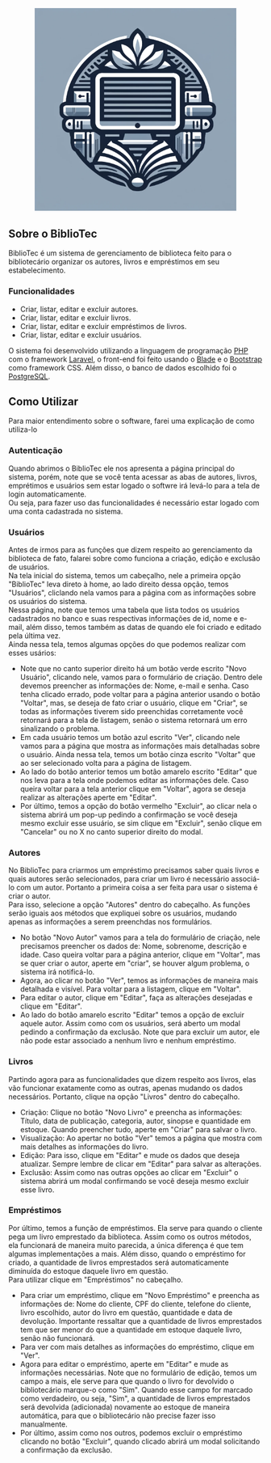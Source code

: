 <p align="center"><a href="#" target="_blank"><img src="/resources/views/layouts/assets/images/bibliotec%20logo.png" width="400" alt="Laravel Logo"></a></p>

## Sobre o BiblioTec

BiblioTec é um sistema de gerenciamento de biblioteca feito para o bibliotecário organizar os autores, livros e empréstimos em seu estabelecimento.

### Funcionalidades
- Criar, listar, editar e excluir autores.
- Criar, listar, editar e excluir livros.
- Criar, listar, editar e excluir empréstimos de livros.
- Criar, listar, editar e excluir usuários.

O sistema foi desenvolvido utilizando a linguagem de programação <a href="https://www.php.net">PHP</a> com o framework <a href="https://laravel.com">Laravel</a>, o front-end foi feito usando o <a href="https://laravel.com/docs/11.x/blade#main-content">Blade</a> e o <a href="https://getbootstrap.com">Bootstrap</a> como framework CSS. Além disso, o banco de dados escolhido foi o <a href="https://www.postgresql.org">PostgreSQL</a>.

## Como Utilizar

Para maior entendimento sobre o software, farei uma explicação de como utiliza-lo

### Autenticação

Quando abrimos o BiblioTec ele nos apresenta a página principal do sistema, porém, note que se você tenta acessar as abas de autores, livros, emprétimos e usuários sem estar logado o softwre irá levá-lo para a tela de login automaticamente. <br>
Ou seja, para fazer uso das funcionalidades é necessário estar logado com uma conta cadastrada no sistema.

### Usuários

Antes de irmos para as funções que dizem respeito ao gerenciamento da biblioteca de fato, falarei sobre como funciona a criação, edição e exclusão de usuários.<br>
Na tela inicial do sistema, temos um cabeçalho, nele a primeira opção "BiblioTec" leva direto à home, ao lado direito dessa opção, temos "Usuários", cliclando nela vamos para a página com as informações sobre os usuários do sistema.<br>
Nessa página, note que temos uma tabela que lista todos os usuários cadastrados no banco e suas respectivas informações de id, nome e e-mail, além disso, temos também as datas de quando ele foi criado e editado pela última vez.<br>
Ainda nessa tela, temos algumas opções do que podemos realizar com esses usários:
- Note que no canto superior direito há um botão verde escrito "Novo Usuário", clicando nele, vamos para o formulário de criação. Dentro dele devemos preencher as informações de: Nome, e-mail e senha. Caso tenha clicado errado, pode voltar para a página anterior usando o botão "Voltar", mas, se deseja de fato criar o usuário, clique em "Criar", se todas as informações tiverem sido preenchidas corretamente você retornará para a tela de listagem, senão o sistema retornará um erro sinalizando o problema.<br>
- Em cada usuário temos um botão azul escrito "Ver", clicando nele vamos para a página que mostra as informações mais detalhadas sobre o usuário. Ainda nessa tela, temos um botão cinza escrito "Voltar" que ao ser selecionado volta para a página de listagem.
- Ao lado do botão anterior temos um botão amarelo escrito "Editar" que nos leva para a tela onde podemos editar as informações dele. Caso queira voltar para a tela anterior clique em "Voltar", agora se deseja realizar as alterações aperte em "Editar".
- Por último, temos a opção do botão vermelho "Excluir", ao clicar nela o sistema abrirá um pop-up pedindo a confirmação se você deseja mesmo excluir esse usuário, se sim clique em "Excluir", senão clique em "Cancelar" ou no X no canto superior direito do modal.

### Autores

No BiblioTec para criarmos um empréstimo precisamos saber quais livros e quais autores serão selecionados, para criar um livro é necessário associá-lo com um autor. Portanto a primeira coisa a ser feita para usar o sistema é criar o autor.<br>
Para isso, selecione a opção "Autores" dentro do cabeçalho. As funções serão iguais aos métodos que expliquei sobre os usuários, mudando apenas as informações a serem preenchdas nos formulários.
- No botão "Novo Autor" vamos para a tela do formulário de criação, nele precisamos preencher os dados de: Nome, sobrenome, descrição e idade. Caso queira voltar para a página anterior, clique em "Voltar", mas se quer criar o autor, aperte em "criar", se houver algum problema, o sistema irá notificá-lo.
- Agora, ao clicar no botão "Ver", temos as informações de maneira mais detalhada e visível. Para voltar para a listagem, clique em "Voltar".
- Para editar o autor, clique em "Editar", faça as alterações desejadas e clique em "Editar".
- Ao lado do botão amarelo escrito "Editar" temos a opção de excluir aquele autor. Assim como com os usuários, será aberto um modal pedindo a confirmação da exclusão. Note que para excluir um autor, ele não pode estar associado a nenhum livro e nenhum empréstimo.

### Livros

Partindo agora para as funcionalidades que dizem respeito aos livros, elas vão funcionar exatamente como as outras, apenas mudando os dados necessários. Portanto, clique na opção "Livros" dentro do cabeçalho.
- Criação: Clique no botão "Novo Livro" e preencha as informações: Título, data de publicação, categoria, autor, sinopse e quantidade em estoque. Quando preencher tudo, aperte em "Criar" para salvar o livro.
- Visualização: Ao apertar no botão "Ver" temos a página que mostra com mais detalhes as informações do livro.
- Edição: Para isso, clique em "Editar" e mude os dados que deseja atualizar. Sempre lembre de clicar em "Editar" para salvar as alterações.
- Exclusão: Assim como nas outras opções ao clicar em "Excluir" o sistema abrirá um modal confirmando se você deseja mesmo excluir esse livro.

### Empréstimos

Por último, temos a função de empréstimos. Ela serve para quando o cliente pega um livro emprestado da biblioteca. Assim como os outros métodos, ela funcionará de maneira muito parecida, a única diferença é que tem algumas implementações a mais. Além disso, quando o empréstimo for criado, a quantidade de livros emprestados será automaticamente diminuída do estoque daquele livro em questão.<br>
Para utilizar clique em "Empréstimos" no cabeçalho.
- Para criar um empréstimo, clique em "Novo Empréstimo" e preencha as informações de: Nome do cliente, CPF do cliente, telefone do cliente, livro escolhido, autor do livro em questão, quantidade e data de devolução. Importante ressaltar que a quantidade de livros emprestados tem que ser menor do que a quantidade em estoque daquele livro, senão não funcionará.
- Para ver com mais detalhes as informações do empréstimo, clique em "Ver".
- Agora para editar o empréstimo, aperte em "Editar" e mude as informações necessárias. Note que no formulário de edição, temos um campo a mais, ele serve para que quando o livro for devolvido o bibliotecário marque-o como "Sim". Quando esse campo for marcado como verdadeiro, ou seja, "Sim", a quantidade de livros emprestados será devolvida (adicionada) novamente ao estoque de maneira automática, para que o bibliotecário não precise fazer isso manualmente.
- Por último, assim como nos outros, podemos excluir o empréstimo clicando no botão "Excluir", quando clicado abrirá um modal solicitando a confirmação da exclusão.
